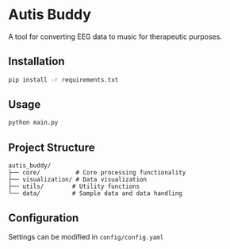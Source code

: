 # Autis Buddy

A tool for converting EEG data to music for therapeutic purposes.

## Installation

```bash
pip install -r requirements.txt
```

## Usage

```bash
python main.py
```

## Project Structure

```
autis_buddy/
├── core/          # Core processing functionality
├── visualization/ # Data visualization
├── utils/        # Utility functions
└── data/         # Sample data and data handling
```

## Configuration

Settings can be modified in `config/config.yaml`
